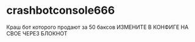 # crashbotconsole666
Краш бот которого продают за 50 баксов
ИЗМЕНИТЕ В КОНФИГЕ НА СВОЕ ЧЕРЕЗ БЛОКНОТ
